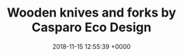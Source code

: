 ---
title: Wooden knives and forks by Casparo Eco Design
layout: blocks
date: 2018-11-15 12:55:39 +0000
issue-tag:
- plastic-free
category_tag:
- home
thumbnail: https://images-na.ssl-images-amazon.com/images/I/810sUtZjQ2L._SL1500_.jpg
page_sections:
- template: simple-header
  block: header-3
  logo: "/uploads/2018/11/11/Screen Shot 2018-11-11 at 09.55.11-1.png"
- template: content-feature
  block: feature-1
  media_alignment: Right
  headline: Wooden knives and forks by Casparo Eco Design
  content: 100 x Strong wooden knives and forks | Disposable cutlery set made of FSC-certified wood | Eco Friendly & 100% Compostable | Wood cutlery ideal for birthday or garden parties | Disposable tableware
  media:
    image: https://images-na.ssl-images-amazon.com/images/I/810sUtZjQ2L._SL1500_.jpg
  link: https://www.amazon.co.uk/gp/product/B074W9S7QS/ref=as_li_tl?ie=UTF8&camp=1634&creative=6738&creativeASIN=B074W9S7QS&linkCode=as2&tag=nadaar-21&linkId=8ffb6ae9650b7e0679720784a6578b44
- template: signup-bar
  block: cta-bar
  email_recipient: kimszelong@gmail.com
  content: Sign up to get updates from nadar
- template: simple-footer
  block: footer-1
  content: <img src="/uploads/2018/11/11/Screen Shot 2018-11-11 at 09.55.11-2.png">

---